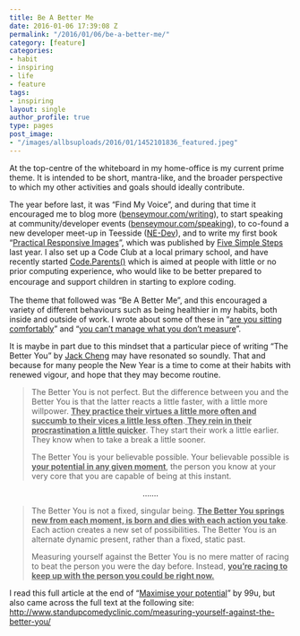 ```yaml
---
title: Be A Better Me
date: 2016-01-06 17:39:08 Z
permalink: "/2016/01/06/be-a-better-me/"
category: [feature]
categories:
- habit
- inspiring
- life
- feature
tags:
- inspiring
layout: single
author_profile: true
type: pages
post_image:
- "/images/allbsuploads/2016/01/1452101836_featured.jpeg"
---
```


At the top-centre of the whiteboard in my home-office is my current prime theme. It is intended to be short, mantra-like, and the broader perspective to which my other activities and goals should ideally contribute.

The year before last, it was “Find My Voice”, and during that time it encouraged me to blog more (<a title="Ben Seymour: Writing" href="http://benseymour.com/writing/" target="_blank">benseymour.com/writing</a>), to start speaking at community/developer events (<a title="Ben Seymour: Speaking" href="http://benseymour.com/speaking/" target="_blank">benseymour.com/speaking</a>), to co-found a new developer meet-up in Teesside (<a title="NE Dev" href="http://nedev.io/" target="_blank">NE-Dev</a>), and to write my first book “<a title="Practical Responsive Images book" href="http://www.fivesimplesteps.com/products/practical-responsive-images" target="_blank">Practical Responsive Images</a>”, which was published by <a title="Five Simple Steps" href="http://www.fivesimplesteps.com/collections/books" target="_blank">Five Simple Steps</a> last year. I also set up a Code Club at a local primary school, and have recently started <a href="http://codeparents.org/" target="_blank">Code.Parents()</a> which is aimed at people with little or no prior computing experience, who would like to be better prepared to encourage and support children in starting to explore coding<span style="line-height: 1.5;">.</span>

The theme that followed was “Be A Better Me”, and this encouraged a variety of different behaviours such as being healthier in my habits, both inside and outside of work. I wrote about some of these in &#8220;<a title="Are you sitting comfortably?" href="https://www.youtube.com/watch?v=gUPDMrid3qY" target="_blank">are you sitting comfortably</a>&#8221; and “<a title="You can't manage what you don't measure" href="/2015/04/22/you-cant-manage-what-you-dont-measure/" target="_blank">you can’t manage what you don’t measure</a>”.

It is maybe in part due to this mindset that a particular piece of writing “The Better You&#8221; by <a title="Jack Cheng" href="http://jackcheng.com/" target="_blank">Jack Cheng</a> may have resonated so soundly. That and because for many people the New Year is a time to come at their habits with renewed vigour, and hope that they may become routine.

> The Better You is not perfect. But the difference between you and the Better You is that the latter reacts a little faster, with a little more willpower. <u>**They practice their virtues a little more often and succumb to their vices a little less often**</u>.<u> **They rein in their procrastination a little quicker**</u>. They start their work a little earlier. They know when to take a break a little sooner.
>
> The Better You is your believable possible. Your believable possible is **<u>your potential in any given moment</u>**, the person you know at your very core that you are capable of being at this instant.

<p style="text-align: center;">
  …….
</p>

> The Better You is not a fixed, singular being. <u>**The Better You springs new from each moment, is born and dies with each action you take**</u>. Each action creates a new set of possibilities. The Better You is an alternate dynamic present, rather than a fixed, static past.
>
> Measuring yourself against the Better You is no mere matter of racing to beat the person you were the day before. Instead, **<u>you’re racing to keep up with the person you could be right now.</u>**

I read this full article at the end of “<a title="Maximise Your Potential" href="http://www.amazon.co.uk/gp/product/1477800891/ref=as_li_tl?ie=UTF8&camp=1634&creative=19450&creativeASIN=1477800891&linkCode=as2&tag=kenobi-21" target="_blank">Maximise your potential</a>” by 99u, but also came across the full text at the following site: <a title="http://www.standupcomedyclinic.com/measuring-yourself-against-the-better-you/" href="http://www.standupcomedyclinic.com/measuring-yourself-against-the-better-you/" target="_blank">http://www.standupcomedyclinic.com/measuring-yourself-against-the-better-you/</a>
